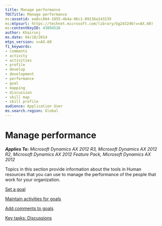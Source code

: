 ```yaml
---
title: Manage performance
TOCTitle: Manage performance
ms:assetid: ea8cc864-1055-4b4a-96c1-89136a143239
ms:mtpsurl: https://technet.microsoft.com/library/Gg243246(v=AX.60)
ms:contentKeyID: 43894526
author: Khairunj
ms.date: 04/18/2014
mtps_version: v=AX.60
f1_keywords:
- comments
- activity
- activities
- profile
- develop
- development
- performance
- goal
- mapping
- discussion
- skill map
- skill profile
audience: Application User
ms.search.region: Global
---
```


# Manage performance 


_**Applies To:** Microsoft Dynamics AX 2012 R3, Microsoft Dynamics AX 2012 R2, Microsoft Dynamics AX 2012 Feature Pack, Microsoft Dynamics AX 2012_

Topics in this section provide information about the tools in Human resources that you can use to manage the performance of the people that work for your organization.

[Set a goal](set-a-goal.md)

[Maintain activities for goals](maintain-activities-for-goals.md)

[Add comments to goals](add-comments-to-goals.md)

[Key tasks: Discussions](key-tasks-discussions.md)

  


